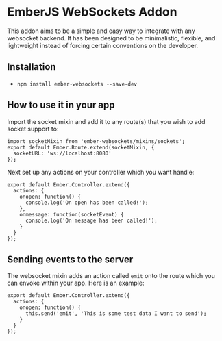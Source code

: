 # EmberJS WebSockets Addon

This addon aims to be a simple and easy way to integrate with any websocket
backend. It has been designed to be minimalistic, flexible, and lightweight instead of
forcing certain conventions on the developer.

## Installation

* `npm install ember-websockets --save-dev`

## How to use it in your app

Import the socket mixin and add it to any route(s) that you wish
to add socket support to:

```
import socketMixin from 'ember-websockets/mixins/sockets';
export default Ember.Route.extend(socketMixin, {
  socketURL: 'ws://localhost:8080'
});
```

Next set up any actions on your controller which you want handle:

```
export default Ember.Controller.extend({
  actions: {
    onopen: function() {
      console.log('On open has been called!');
    },
    onmessage: function(socketEvent) {
      console.log('On message has been called!');
    }
  }
});
```

## Sending events to the server

The websocket mixin adds an action called `emit` onto the route which you can envoke
within your app. Here is an example:

```
export default Ember.Controller.extend({
  actions: {
    onopen: function() {
      this.send('emit', 'This is some test data I want to send');
    }
  }
});
```
